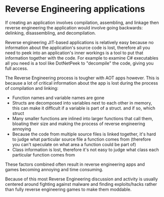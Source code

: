 # Reverse Engineering applications

If creating an application involves compilation, assembling, and linkage then reverse engineering the application would involve going backwards: delinking, disassembling, and decompilation.

Reverse engineering JIT-based applications is relatively easy because no information about the application's source code is lost, therefore all you need to peek into an application's inner workings is a tool to put that information together with the code.
For example to examine C# executables all you need is a tool like DotNetPeek to "decompile" the code, giving you full access.

The Reverse Engineering process is tougher with AOT apps however. This is because a lot of critical information about the app is lost during the process of compilation and linking:
- Function names and variable names are gone
- Structs are decomposed into variables next to each other in memory, this can make it difficult if a variable is part of a struct. and if so, which struct
- Many smaller functions are inlined into larger functions that call them, bloating their size and making the process of reverse engineering annoying
- Because the code from multiple source files is linked together, it's hard to judge what particular source file a function comes from (therefore you can't speculate on what area a function could be part of)
- Class information is lost, therefore it's not easy to judge what class each particular function comes from

These factors combined often result in reverse engineering apps and games becoming annoying and time consuming.

Because of this most Reverse Engineering discussion and activity is usually centered around fighting against malware and finding exploits/hacks rather than fully reverse engineering games to make them moddable.
